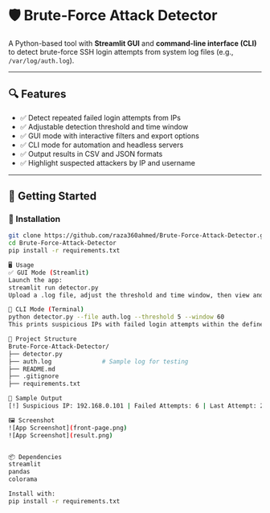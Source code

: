 # 🛡️ Brute-Force Attack Detector

A Python-based tool with **Streamlit GUI** and **command-line interface (CLI)** to detect brute-force SSH login attempts from system log files (e.g., `/var/log/auth.log`).

---

## 🔍 Features

- ✅ Detect repeated failed login attempts from IPs
- ✅ Adjustable detection threshold and time window
- ✅ GUI mode with interactive filters and export options
- ✅ CLI mode for automation and headless servers
- ✅ Output results in CSV and JSON formats
- ✅ Highlight suspected attackers by IP and username

---

## 🚀 Getting Started

### 🔧 Installation

```bash
git clone https://github.com/raza360ahmed/Brute-Force-Attack-Detector.git
cd Brute-Force-Attack-Detector
pip install -r requirements.txt

🖥️ Usage
✅ GUI Mode (Streamlit)
Launch the app:
streamlit run detector.py
Upload a .log file, adjust the threshold and time window, then view and download results.

🧪 CLI Mode (Terminal)
python detector.py --file auth.log --threshold 5 --window 60
This prints suspicious IPs with failed login attempts within the defined time window.

📁 Project Structure
Brute-Force-Attack-Detector/
├── detector.py
├── auth.log              # Sample log for testing
├── README.md
├── .gitignore
├── requirements.txt

🧾 Sample Output
[!] Suspicious IP: 192.168.0.101 | Failed Attempts: 6 | Last Attempt: 2025-06-02 06:23:37 | User: root

🖼️ Screenshot
![App Screenshot](front-page.png)
![App Screenshot](result.png)


📦 Dependencies
streamlit
pandas
colorama

Install with:
pip install -r requirements.txt
